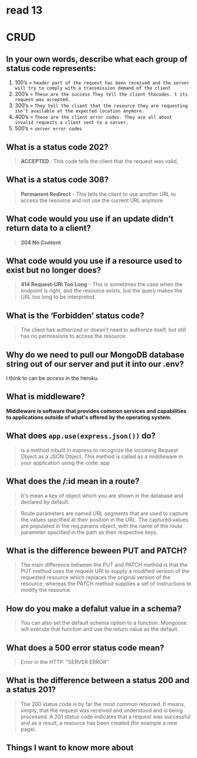# read 13
# CRUD

## In your own words, describe what each group of status code represents:
1. 100’s = `header part of the request has been received and the server will try to comply with a transmission demand of the client`
2. 200’s = `These are the success They tell the client thacodes. t its request was accepted.`
3. 300’s = `They tell the client that the resource they are requesting isn’t available at the expected location anymore.`
4. 400’s = `These are the client error codes. They are all about invalid requests a client sent to a server.`
5. 500’s = `server error codes`

## What is a status code 202?

> **ACCEPTED** : This code tells the client that the request was valid,

## What is a status code 308?

> **Permanent Redirect** - This tells the client to use another URL to access the resource and not use the current URL anymore

## What code would you use if an update didn’t return data to a client?

> **204 No Content**

## What code would you use if a resource used to exist but no longer does?

> **414 Request-URI Too Long** - This is sometimes the case when the endpoint is right, and the resource exists, but the query makes the URL too long to be interpreted.

## What is the ‘Forbidden’ status code?

> The client has authorized or doesn’t need to authorize itself, but still has no permissions to access the resource.

## Why do we need to pull our MongoDB database string out of our server and put it into our .env?

I think to can be *access* in the heroku.

## What is middleware?

**Middleware is software that provides common services and capabilities to applications outside of what's offered by the operating system.**



## What does `app.use(express.json())` do?

> is a method inbuilt in express to recognize the incoming Request Object as a JSON Object. This method is called as a middleware in your application using the code: app

## What does the /:id mean in a route?

> It's mean a key of object which you are shown in the database and declared by default.

> Route parameters are named URL segments that are used to capture the values specified at their position in the URL. The captured values are populated in the req.params object, with the name of the route parameter specified in the path as their respective keys.

## What is the difference beween PUT and PATCH?

>The main difference between the PUT and PATCH method is that the PUT method uses the request URI to supply a modified version of the requested resource which replaces the original version of the resource, whereas the PATCH method supplies a set of instructions to modify the resource.


## How do you make a defalut value in a schema?

>You can also set the default schema option to a function. Mongoose will execute that function and use the return value as the default.

## What does a 500 error status code mean?

>Error in the HTTP. "SERVER ERROR"

## What is the difference between a status 200 and a status 201?

>The 200 status code is by far the most common returned. It means, simply, that the request was received and understood and is being processed. A 201 status code indicates that a request was successful and as a result, a resource has been created (for example a new page).

## Things I want to know more about
